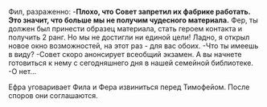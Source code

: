 Фил, разраженно:
-**Плохо, что Совет запретил их фабрике работать. Это значит, что больше мы не получим чудесного материала.** Фер, ты должен был принести образец материала, стать героем контакта и получить 2 ранг. Но мы не достигли ни единой цели! Ладно, я открыл новое окно возможностей, на этот раз - для вас обоих. 
-Что ты имеешь в виду?
-Совет скоро анонсирует всеобщий экзамен. А вы начнете готовиться к нему с сегодняшнего дня в нашей семейной библиотеке. 
-О нет...

Ефра уговаривает Фила и Фера извиниться перед Тимофейом. После споров они соглашаются.
